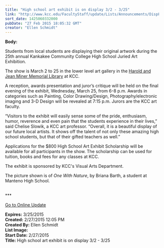 ```yaml
---
title: "High school art exhibit is on display 3/2 - 3/25"
link: "http://www.kcc.edu/FacultyStaff/update/Lists/Announcements/DispForm.aspx?ID=1840"
sort_date: 1425060332000
pubDate: "27 Feb 2015 18:05:32 GMT"
creator: "Ellen Schmidt"
---
```


<div><b>Body:</b> <div class="ExternalClass21ABA70C05884D998BF11CEDA7988242"><p>​Students from local students are displaying their original artwork during the 25th annual Kankakee Community College High School Juried Art Exhibition.</p>
<p>The show is March 2 to 25 in the lower level art gallery in the <a href="/library">Harold and Jean Miner Memorial Library</a> at KCC. </p>
<p>A reception, awards presentation and juror’s critique will be held on the final evening of the exhibit, Wednesday, March 25, from 6-8 p.m. Awards in categories such as Painting, Color Drawing/Design, Photography/electronic imaging and 3-D Design will be revealed at 7:15 p.m. Jurors are the KCC art faculty. </p>
<p>“Visitors to the exhibit will easily sense some of the pride, enthusiasm, humor, reverence and even pain that the students experience in their lives,” said Chelise Slowik, a KCC art professor. “Overall, it is a beautiful display of our future local artists. It shows off the talent of not only these amazing high school students, but that of their gifted teachers as well.”</p>
<p>Applications for the $800 High School Art Exhibit Scholarship will be available for all participants in the show. The scholarship can be used for tuition, books and fees for any classes at KCC.</p>
<p>The exhibit is sponsored by KCC's Visual Arts Department.</p>
<p>The picture shown is of <em>One With Nature</em>, by Briana Barth, a student at<br />Manteno High School.<br /><br /></p>
<p>***</p>
<p><a href="/update">Go to Online Update</a><br /></p></div></div>
<div><b>Expires:</b> 3/25/2015</div>
<div><b>Created:</b> 2/27/2015 12:05 PM</div>
<div><b>Created By:</b> Ellen Schmidt</div>
<div><b>List Image:</b> <a href="http://www.kcc.edu/SiteCollectionImages/One-with-Nature.jpg"></a></div>
<div><b>Start Date:</b> 2/27/2015</div>
<div><b>Title:</b> High school art exhibit is on display 3/2 - 3/25</div>
